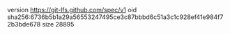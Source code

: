 version https://git-lfs.github.com/spec/v1
oid sha256:6736b5b1a29a56553247495ce3c87bbbd6c51a3c1c928ef41e984f72b3bde678
size 28895
